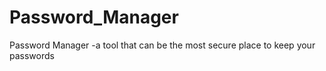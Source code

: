 # Password_Manager
Password Manager -a tool that can be the most secure place to keep your passwords 
